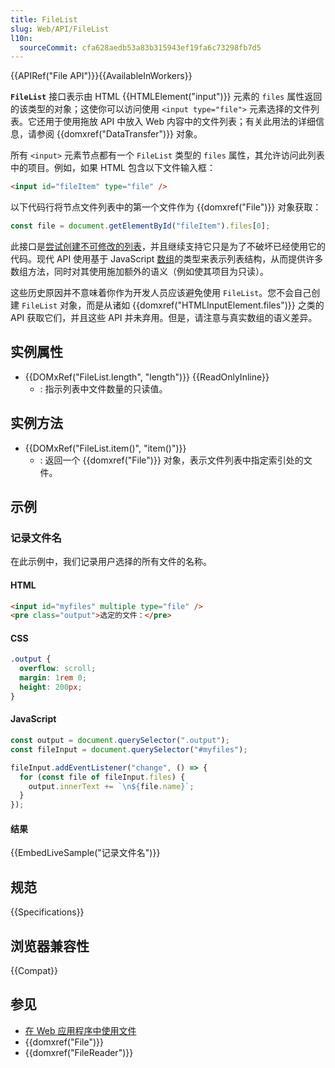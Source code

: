 ```yaml
---
title: FileList
slug: Web/API/FileList
l10n:
  sourceCommit: cfa628aedb53a83b315943ef19fa6c73298fb7d5
---
```


{{APIRef("File API")}}{{AvailableInWorkers}}

**`FileList`** 接口表示由 HTML {{HTMLElement("input")}} 元素的 `files` 属性返回的该类型的对象；这使你可以访问使用 `<input type="file">` 元素选择的文件列表。它还用于使用拖放 API 中放入 Web 内容中的文件列表；有关此用法的详细信息，请参阅 {{domxref("DataTransfer")}} 对象。

所有 `<input>` 元素节点都有一个 `FileList` 类型的 `files` 属性，其允许访问此列表中的项目。例如，如果 HTML 包含以下文件输入框：

```html
<input id="fileItem" type="file" />
```

以下代码行将节点文件列表中的第一个文件作为 {{domxref("File")}} 对象获取：

```js
const file = document.getElementById("fileItem").files[0];
```

此接口是[尝试创建不可修改的列表](https://stackoverflow.com/questions/74630989/why-use-domstringlist-rather-than-an-array/74641156#74641156)，并且继续支持它只是为了不破坏已经使用它的代码。现代 API 使用基于 JavaScript [数组](/zh-CN/docs/Web/JavaScript/Reference/Global_Objects/Array)的类型来表示列表结构，从而提供许多数组方法，同时对其使用施加额外的语义（例如使其项目为只读）。

这些历史原因并不意味着你作为开发人员应该避免使用 `FileList`。您不会自己创建 `FileList` 对象，而是从诸如 {{domxref("HTMLInputElement.files")}} 之类的 API 获取它们，并且这些 API 并未弃用。但是，请注意与真实数组的语义差异。

## 实例属性

- {{DOMxRef("FileList.length", "length")}} {{ReadOnlyInline}}
  - : 指示列表中文件数量的只读值。

## 实例方法

- {{DOMxRef("FileList.item()", "item()")}}
  - : 返回一个 {{domxref("File")}} 对象，表示文件列表中指定索引处的文件。

## 示例

### 记录文件名

在此示例中，我们记录用户选择的所有文件的名称。

#### HTML

```html
<input id="myfiles" multiple type="file" />
<pre class="output">选定的文件：</pre>
```

#### CSS

```css
.output {
  overflow: scroll;
  margin: 1rem 0;
  height: 200px;
}
```

#### JavaScript

```js
const output = document.querySelector(".output");
const fileInput = document.querySelector("#myfiles");

fileInput.addEventListener("change", () => {
  for (const file of fileInput.files) {
    output.innerText += `\n${file.name}`;
  }
});
```

#### 结果

{{EmbedLiveSample("记录文件名")}}

## 规范

{{Specifications}}

## 浏览器兼容性

{{Compat}}

## 参见

- [在 Web 应用程序中使用文件](/zh-CN/docs/Web/API/File_API/Using_files_from_web_applications)
- {{domxref("File")}}
- {{domxref("FileReader")}}
